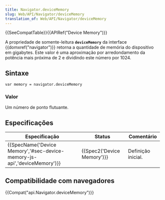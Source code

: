```yaml
---
title: Navigator.deviceMemory
slug: Web/API/Navigator/deviceMemory
translation_of: Web/API/Navigator/deviceMemory
---
```

{{SeeCompatTable}}{{APIRef("Device Memory")}}

A propriedade de somente-leitura **`deviceMemory`** da interface {{domxref("navigator")}} retorna a quantidade de memória do dispositivo em gigabytes. Este valor é uma aproximação por arredondamento da potência mais próxima de 2 e dividindo este número por 1024.

## Sintaxe

```
var memory = navigator.deviceMemory
```

### Valor

Um número de ponto flutuante.

## Especificações

| Especificação                                                                                    | Status                               | Comentário         |
| ------------------------------------------------------------------------------------------------ | ------------------------------------ | ------------------ |
| {{SpecName('Device Memory','#sec-device-memory-js-api','deviceMemory')}} | {{Spec2('Device Memory')}} | Definição inicial. |

## Compatibilidade com navegadores

{{Compat("api.Navigator.deviceMemory")}}
